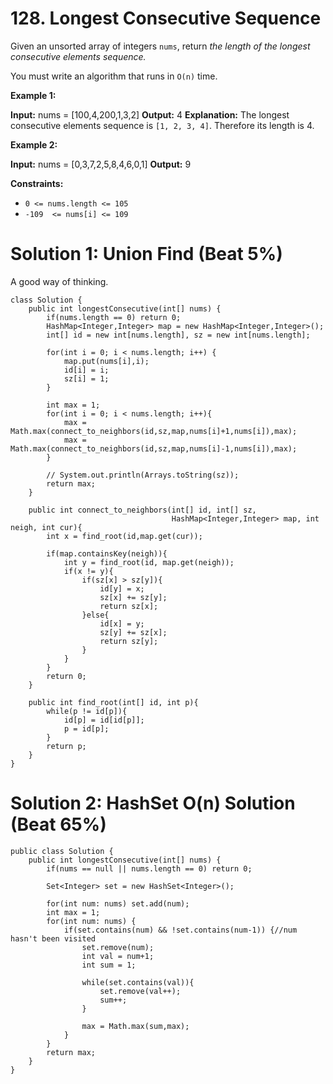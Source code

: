 # 128. Longest Consecutive Sequence
Given an unsorted array of integers  `nums`, return  _the length of the longest consecutive elements sequence._

You must write an algorithm that runs in `O(n)` time.

**Example 1:**

**Input:** nums = [100,4,200,1,3,2]
**Output:** 4
**Explanation:** The longest consecutive elements sequence is `[1, 2, 3, 4]`. Therefore its length is 4.

**Example 2:**

**Input:** nums = [0,3,7,2,5,8,4,6,0,1]
**Output:** 9

**Constraints:**

-   `0 <= nums.length <= 105`
-   `-109  <= nums[i] <= 109`

# Solution 1: Union Find (Beat 5%)
A good way of thinking.
```
class Solution {
    public int longestConsecutive(int[] nums) {
        if(nums.length == 0) return 0;
        HashMap<Integer,Integer> map = new HashMap<Integer,Integer>();
        int[] id = new int[nums.length], sz = new int[nums.length];
        
        for(int i = 0; i < nums.length; i++) {
            map.put(nums[i],i);
            id[i] = i;
            sz[i] = 1;
        }
        
        int max = 1;
        for(int i = 0; i < nums.length; i++){
            max = Math.max(connect_to_neighbors(id,sz,map,nums[i]+1,nums[i]),max);
            max = Math.max(connect_to_neighbors(id,sz,map,nums[i]-1,nums[i]),max);
        }
        
        // System.out.println(Arrays.toString(sz));
        return max;
    }
    
    public int connect_to_neighbors(int[] id, int[] sz, 
                                    HashMap<Integer,Integer> map, int neigh, int cur){
        int x = find_root(id,map.get(cur));
            
        if(map.containsKey(neigh)){
            int y = find_root(id, map.get(neigh));
            if(x != y){
                if(sz[x] > sz[y]){
                    id[y] = x;
                    sz[x] += sz[y];
                    return sz[x];
                }else{
                    id[x] = y;
                    sz[y] += sz[x];
                    return sz[y];
                }
            }
        }
        return 0;
    }
    
    public int find_root(int[] id, int p){
        while(p != id[p]){
            id[p] = id[id[p]];
            p = id[p];
        }
        return p;
    }
}
```

# Solution 2: HashSet O(n) Solution (Beat 65%)
```
public class Solution {
    public int longestConsecutive(int[] nums) {
        if(nums == null || nums.length == 0) return 0;

        Set<Integer> set = new HashSet<Integer>();

        for(int num: nums) set.add(num);
        int max = 1;
        for(int num: nums) {
            if(set.contains(num) && !set.contains(num-1)) {//num hasn't been visited
                set.remove(num);
                int val = num+1;
                int sum = 1;
                
                while(set.contains(val)){
                    set.remove(val++);
                    sum++;
                }
                
                max = Math.max(sum,max);
            }
        }
        return max;
    }
}
```